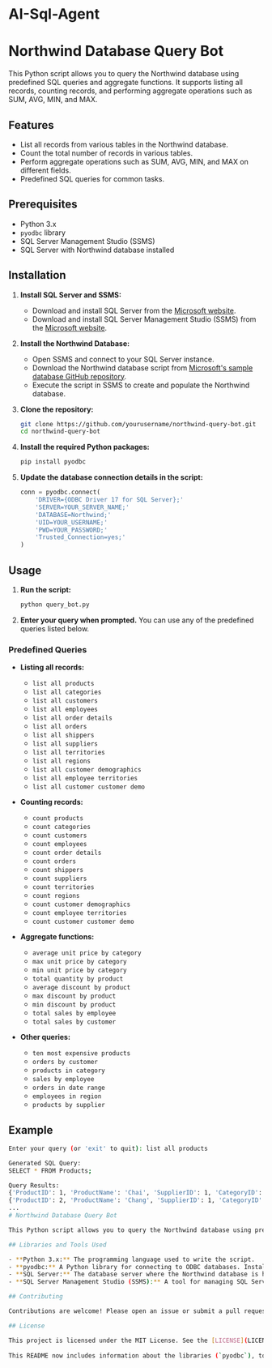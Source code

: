 # AI-Sql-Agent
# Northwind Database Query Bot

This Python script allows you to query the Northwind database using predefined SQL queries and aggregate functions. It supports listing all records, counting records, and performing aggregate operations such as SUM, AVG, MIN, and MAX.

## Features

- List all records from various tables in the Northwind database.
- Count the total number of records in various tables.
- Perform aggregate operations such as SUM, AVG, MIN, and MAX on different fields.
- Predefined SQL queries for common tasks.

## Prerequisites

- Python 3.x
- `pyodbc` library
- SQL Server Management Studio (SSMS)
- SQL Server with Northwind database installed

## Installation

1. **Install SQL Server and SSMS:**
   - Download and install SQL Server from the [Microsoft website](https://www.microsoft.com/en-us/sql-server/sql-server-downloads).
   - Download and install SQL Server Management Studio (SSMS) from the [Microsoft website](https://docs.microsoft.com/en-us/sql/ssms/download-sql-server-management-studio-ssms).

2. **Install the Northwind Database:**
   - Open SSMS and connect to your SQL Server instance.
   - Download the Northwind database script from [Microsoft's sample database GitHub repository](https://github.com/microsoft/sql-server-samples/tree/master/samples/databases/northwind-pubs).
   - Execute the script in SSMS to create and populate the Northwind database.

3. **Clone the repository:**

    ```sh
    git clone https://github.com/yourusername/northwind-query-bot.git
    cd northwind-query-bot
    ```

4. **Install the required Python packages:**

    ```sh
    pip install pyodbc
    ```

5. **Update the database connection details in the script:**

    ```python
    conn = pyodbc.connect(
        'DRIVER={ODBC Driver 17 for SQL Server};'
        'SERVER=YOUR_SERVER_NAME;'
        'DATABASE=Northwind;'
        'UID=YOUR_USERNAME;'
        'PWD=YOUR_PASSWORD;'
        'Trusted_Connection=yes;'
    )
    ```

## Usage

1. **Run the script:**

    ```sh
    python query_bot.py
    ```

2. **Enter your query when prompted.** You can use any of the predefined queries listed below.

### Predefined Queries

- **Listing all records:**
  - `list all products`
  - `list all categories`
  - `list all customers`
  - `list all employees`
  - `list all order details`
  - `list all orders`
  - `list all shippers`
  - `list all suppliers`
  - `list all territories`
  - `list all regions`
  - `list all customer demographics`
  - `list all employee territories`
  - `list all customer customer demo`

- **Counting records:**
  - `count products`
  - `count categories`
  - `count customers`
  - `count employees`
  - `count order details`
  - `count orders`
  - `count shippers`
  - `count suppliers`
  - `count territories`
  - `count regions`
  - `count customer demographics`
  - `count employee territories`
  - `count customer customer demo`

- **Aggregate functions:**
  - `average unit price by category`
  - `max unit price by category`
  - `min unit price by category`
  - `total quantity by product`
  - `average discount by product`
  - `max discount by product`
  - `min discount by product`
  - `total sales by employee`
  - `total sales by customer`

- **Other queries:**
  - `ten most expensive products`
  - `orders by customer`
  - `products in category`
  - `sales by employee`
  - `orders in date range`
  - `employees in region`
  - `products by supplier`

## Example

```sh
Enter your query (or 'exit' to quit): list all products

Generated SQL Query: 
SELECT * FROM Products;

Query Results:
{'ProductID': 1, 'ProductName': 'Chai', 'SupplierID': 1, 'CategoryID': 1, ...}
{'ProductID': 2, 'ProductName': 'Chang', 'SupplierID': 1, 'CategoryID': 1, ...}
...
# Northwind Database Query Bot

This Python script allows you to query the Northwind database using predefined SQL queries and aggregate functions. It supports listing all records, counting records, and performing aggregate operations such as SUM, AVG, MIN, and MAX.

## Libraries and Tools Used

- **Python 3.x:** The programming language used to write the script.
- **pyodbc:** A Python library for connecting to ODBC databases. Install using `pip install pyodbc`.
- **SQL Server:** The database server where the Northwind database is hosted.
- **SQL Server Management Studio (SSMS):** A tool for managing SQL Server databases.

## Contributing

Contributions are welcome! Please open an issue or submit a pull request for any improvements or bug fixes.

## License

This project is licensed under the MIT License. See the [LICENSE](LICENSE) file for details.
 
This README now includes information about the libraries (`pyodbc`), tools (SQL Server and SSMS), installation steps, usage instructions, predefined queries, example usage, and details about contributing and the project's license. Adjust the placeholders (`YOUR_SERVER_NAME`, `YOUR_USERNAME`, `YOUR_PASSWORD`) in the database connection section with your actual credentials.
